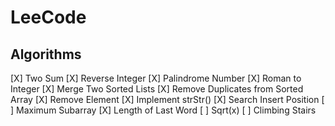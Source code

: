 # LeeCode

## Algorithms

[X] Two Sum
[X] Reverse Integer
[X] Palindrome Number
[X] Roman to Integer
[X] Merge Two Sorted Lists
[X] Remove Duplicates from Sorted Array
[X] Remove Element
[X] Implement strStr()
[X] Search Insert Position
[ ] Maximum Subarray
[X] Length of Last Word
[ ] Sqrt(x)
[ ] Climbing Stairs
